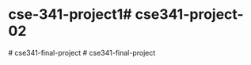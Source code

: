 
# cse-341-project1#   c s e 3 4 1 - p r o j e c t - 0 2  
 #   c s e 3 4 1 - f i n a l - p r o j e c t  
 #   c s e 3 4 1 - f i n a l - p r o j e c t  
 